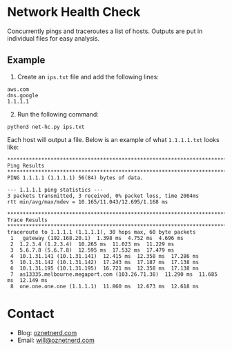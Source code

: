 # Network Health Check

Concurrently pings and traceroutes a list of hosts. Outputs are put in individual files for easy analysis.

## Example

1. Create an `ips.txt` file and add the following lines:

```
aws.com
dns.google
1.1.1.1
```

2. Run the following command:

```python3 net-hc.py ips.txt```

Each host will output a file. Below is an example of what `1.1.1.1.txt` looks like: 

```
****************************************************************************************************
Ping Results
****************************************************************************************************
PING 1.1.1.1 (1.1.1.1) 56(84) bytes of data.

--- 1.1.1.1 ping statistics ---
3 packets transmitted, 3 received, 0% packet loss, time 2004ms
rtt min/avg/max/mdev = 10.165/11.043/12.695/1.168 ms

****************************************************************************************************
Trace Results
****************************************************************************************************
traceroute to 1.1.1.1 (1.1.1.1), 30 hops max, 60 byte packets
 1  _gateway (192.168.20.1)  1.398 ms  4.752 ms  4.696 ms
 2  1.2.3.4 (1.2.3.4)  10.265 ms  11.023 ms  11.229 ms
 3  5.6.7.8 (5.6.7.8)  12.595 ms  17.532 ms  17.479 ms
 4  10.1.31.141 (10.1.31.141)  12.415 ms  12.358 ms  17.286 ms
 5  10.1.31.142 (10.1.31.142)  17.243 ms  17.187 ms  17.138 ms
 6  10.1.31.195 (10.1.31.195)  16.721 ms  12.358 ms  17.138 ms
 7  as13335.melbourne.megaport.com (103.26.71.38)  11.290 ms  11.685 ms  12.149 ms
 8  one.one.one.one (1.1.1.1)  11.860 ms  12.673 ms  12.618 ms
```

# Contact

* Blog: [oznetnerd.com](https://oznetnerd.com)
* Email: will@oznetnerd.com